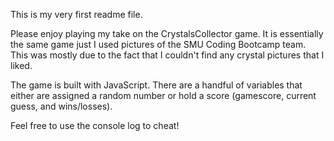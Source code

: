 This is my very first readme file.

Please enjoy playing my take on the CrystalsCollector game. It is essentially the same game just I used pictures of the SMU Coding Bootcamp team. This was mostly due to the fact that I couldn't find any crystal pictures that I liked.

The game is built with JavaScript. There are a handful of variables that either are assigned a random number or hold a score (gamescore, current guess, and wins/losses).

Feel free to use the console log to cheat!